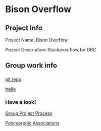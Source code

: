 # Bison Overflow

## Project Info
Project Name: Bison Overflow

Project Description: Stackover flow for DBC

## Group work info
###
[git repo](https://github.com/soborok/overflow-challenge)

[trello](https://trello.com/b/CMnil0oP/bison-overflow)


###


### Have a look!
[Group Project Process](https://github.com/bison-2014/phase-3-guide/blob/chicago/resources/group_project_process.md)

[Polymorphic Associations](http://guides.rubyonrails.org/association_basics.html#polymorphic-associations)

